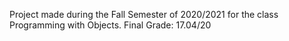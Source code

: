 Project made during the Fall Semester of 2020/2021 for the class Programming with Objects. Final Grade: 17.04/20


